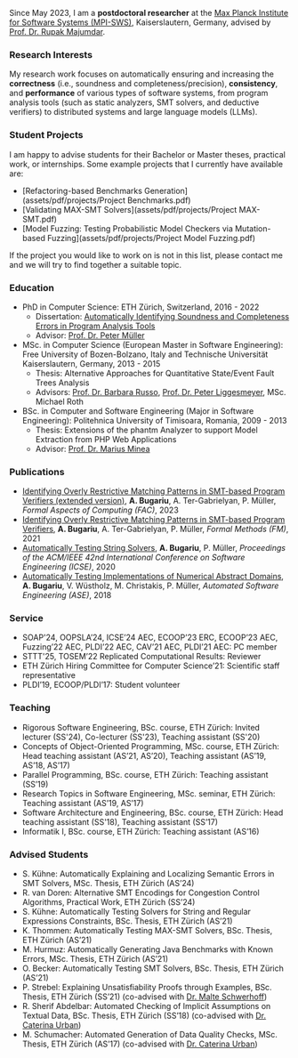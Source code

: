 Since May 2023, I am a **postdoctoral researcher** at the [Max Planck Institute for Software Systems (MPI-SWS)](https://www.mpi-sws.org/), Kaiserslautern, Germany, advised by [Prof. Dr. Rupak Majumdar](https://people.mpi-sws.org/~rupak/). 

### Research Interests
My research work focuses on automatically ensuring and increasing the **correctness** (i.e., soundness and completeness/precision), **consistency**, and **performance** of various types of software systems, from program analysis tools (such as static analyzers, SMT solvers, and deductive verifiers) to distributed systems and large language models (LLMs).

### Student Projects
I am happy to advise students for their Bachelor or Master theses, practical work, or internships. Some example projects that I currently have available are: 

* [Refactoring-based Benchmarks Generation](assets/pdf/projects/Project Benchmarks.pdf)
* [Validating MAX-SMT Solvers](assets/pdf/projects/Project MAX-SMT.pdf)
* [Model Fuzzing: Testing Probabilistic Model Checkers via Mutation-based Fuzzing](assets/pdf/projects/Project Model Fuzzing.pdf)

If the project you would like to work on is not in this list, please contact me and we will try to find together a suitable topic.
  

### Education

* PhD in Computer Science: ETH Zürich, Switzerland, 2016 - 2022
   - Dissertation: [Automatically Identifying Soundness and Completeness Errors in Program Analysis Tools](https://www.research-collection.ethz.ch/handle/20.500.11850/548050)
   - Advisor: [Prof. Dr. Peter Müller](https://www.pm.inf.ethz.ch/people/person-detail.html?persid=112017)
* MSc. in Computer Science (European Master in Software Engineering): Free University of Bozen-Bolzano, Italy and Technische Universität Kaiserslautern, Germany, 2013 - 2015
    - Thesis: Alternative Approaches for Quantitative State/Event Fault Trees Analysis
    - Advisors: [Prof. Dr. Barbara Russo](https://www.inf.unibz.it/~russo/), [Prof. Dr. Peter Liggesmeyer](https://liggesmeyer.de/), MSc. Michael Roth
* BSc. in Computer and Software Engineering (Major in Software Engineering): Politehnica University of Timisoara, Romania, 2009 - 2013
    - Thesis: Extensions of the phantm Analyzer to support Model Extraction from PHP Web Applications
    - Advisor: [Prof. Dr. Marius Minea](https://people.cs.umass.edu/~marius/)

### Publications

* [Identifying Overly Restrictive Matching Patterns in SMT-based Program Verifiers (extended version)](assets/pdf/papers/BugariuTerGabrielyanMueller23.pdf), **A. Bugariu**, A. Ter-Gabrielyan, P. Müller, *Formal Aspects of Computing (FAC)*, 2023
* [Identifying Overly Restrictive Matching Patterns in SMT-based Program Verifiers](assets/pdf/papers/BugariuTerGabrielyanMueller21.pdf), **A. Bugariu**, A. Ter-Gabrielyan, P. Müller, *Formal Methods (FM)*, 2021
* [Automatically Testing String Solvers](assets/pdf/papers/BugariuMueller20.pdf), **A. Bugariu**, P. Müller, *Proceedings of the ACM/IEEE 42nd International Conference on Software Engineering (ICSE)*, 2020
* [Automatically Testing Implementations of Numerical Abstract Domains](assets/pdf/papers/BugariuWuestholzChristakisMueller18.pdf), **A. Bugariu**, V. Wüstholz, M. Christakis, P. Müller, *Automated Software Engineering (ASE)*, 2018

### Service
* SOAP'24, OOPSLA’24, ICSE’24 AEC, ECOOP’23 ERC, ECOOP’23 AEC, Fuzzing’22 AEC, PLDI’22 AEC, CAV’21 AEC,
PLDI’21 AEC: PC member
* STTT'25, TOSEM’22 Replicated Computational Results: Reviewer
* ETH Zürich Hiring Committee for Computer Science’21: Scientific staff representative
* PLDI’19, ECOOP/PLDI’17: Student volunteer

### Teaching
* Rigorous Software Engineering, BSc. course, ETH Zürich: Invited lecturer (SS'24), Co-lecturer (SS'23), Teaching assistant (SS'20)
* Concepts of Object-Oriented Programming, MSc. course, ETH Zürich: Head teaching assistant (AS’21, AS’20), Teaching assistant (AS’19, AS’18, AS’17)
* Parallel Programming, BSc. course, ETH Zürich: Teaching assistant (SS’19)
* Research Topics in Software Engineering, MSc. seminar, ETH Zürich: Teaching assistant (AS’19, AS’17)
* Software Architecture and Engineering, BSc. course, ETH Zürich: Head teaching assistant (SS'18), Teaching assistant (SS’17)
* Informatik I, BSc. course, ETH Zürich: Teaching assistant (AS’16)

### Advised Students
* S. Kühne: Automatically Explaining and Localizing Semantic Errors in SMT Solvers, MSc. Thesis, ETH Zürich (AS’24)
* R. van Doren: Alternative SMT Encodings for Congestion Control Algorithms, Practical Work, ETH Zürich (SS’24)
* S. Kühne: Automatically Testing Solvers for String and Regular Expressions Constraints, BSc. Thesis, ETH Zürich (AS’21)
* K. Thommen: Automatically Testing MAX-SMT Solvers, BSc. Thesis, ETH Zürich (AS’21)
* M. Hurmuz: Automatically Generating Java Benchmarks with Known Errors, MSc. Thesis, ETH Zürich (AS’21)
* O. Becker: Automatically Testing SMT Solvers, BSc. Thesis, ETH Zürich (AS’21)
* P. Strebel: Explaining Unsatisfiability Proofs through Examples, BSc. Thesis, ETH Zürich (SS’21) (co-advised with [Dr. Malte Schwerhoff](http://malte.schwerhoff.de/)) 
* R. Sherif Abdelbar: Automated Checking of Implicit Assumptions on Textual Data, BSc. Thesis, ETH Zürich (SS’18) (co-advised with [Dr. Caterina Urban](https://caterinaurban.github.io/))
* M. Schumacher: Automated Generation of Data Quality Checks, MSc. Thesis, ETH Zürich (AS’17) (co-advised with [Dr. Caterina Urban](https://caterinaurban.github.io/))
